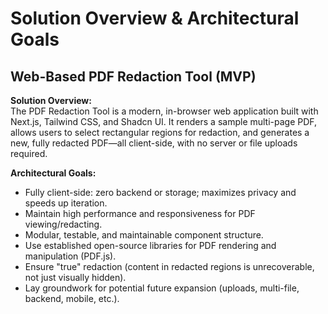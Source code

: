# Solution Overview & Architectural Goals

## Web-Based PDF Redaction Tool (MVP)

**Solution Overview:**  
The PDF Redaction Tool is a modern, in-browser web application built with Next.js, Tailwind CSS, and Shadcn UI. It renders a sample multi-page PDF, allows users to select rectangular regions for redaction, and generates a new, fully redacted PDF—all client-side, with no server or file uploads required.

**Architectural Goals:**
- Fully client-side: zero backend or storage; maximizes privacy and speeds up iteration.
- Maintain high performance and responsiveness for PDF viewing/redacting.
- Modular, testable, and maintainable component structure.
- Use established open-source libraries for PDF rendering and manipulation (PDF.js).
- Ensure "true" redaction (content in redacted regions is unrecoverable, not just visually hidden).
- Lay groundwork for potential future expansion (uploads, multi-file, backend, mobile, etc.). 